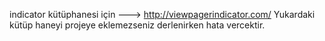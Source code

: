 indicator kütüphanesi için ---> http://viewpagerindicator.com/ 
Yukardaki kütüp haneyi projeye eklemezseniz derlenirken hata vercektir.
